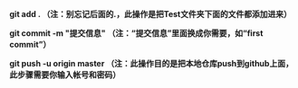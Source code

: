 **git add .     （注：别忘记后面的.，此操作是把Test文件夹下面的文件都添加进来）**

**git commit  -m  "提交信息"  （注：“提交信息”里面换成你需要，如“first commit”）**

**git push -u origin master  （注：此操作目的是把本地仓库push到github上面，此步骤需要你输入帐号和密码）**
